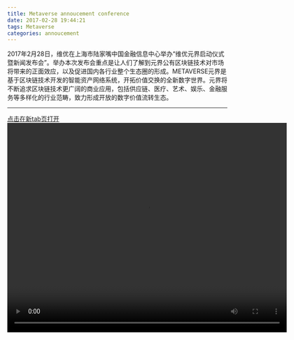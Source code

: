 ```yaml
---
title: Metaverse annoucement conference
date: 2017-02-28 19:44:21
tags: Metaverse
categories: annoucement
---
```


2017年2月28日，维优在上海市陆家嘴中国金融信息中心举办“维优元界启动仪式暨新闻发布会”。举办本次发布会重点是让人们了解到元界公有区块链技术对市场将带来的正面效应，以及促进国内各行业整个生态圈的形成。METAVERSE元界是基于区块链技术开发的智能资产网络系统，开拓价值交换的全新数字世界。元界将不断追求区块链技术更广阔的商业应用，包括供应链、医疗、艺术、娱乐、金融服务等多样化的行业范畴，致力形成开放的数字价值流转生态。

---------------------
[点击在新tab页打开](http://newmetaverse.org/video/metaverse-annoucement-conference.mp4)
<video src="http://newmetaverse.org/video/metaverse-annoucement-conference.mp4" width="640" height="480" controls="controls">
Your browser does not support the video tag.
</video>
